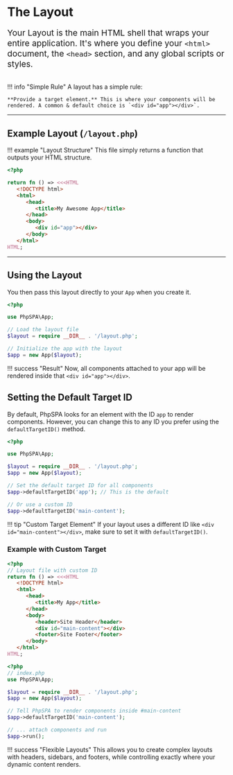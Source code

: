 # The Layout

<p style="font-size: 1.2rem; color: var(--md-default-fg-color--light); margin-bottom: 2rem;">
Your Layout is the main HTML shell that wraps your entire application. It's where you define your <code>&lt;html&gt;</code> document, the <code>&lt;head&gt;</code> section, and any global scripts or styles.
</p>

!!! info "Simple Rule"
    A layout has a simple rule:
    
    **Provide a target element.** This is where your components will be rendered. A common & default choice is `<div id="app"></div>`.

---

## Example Layout (`/layout.php`)

!!! example "Layout Structure"
    This file simply returns a function that outputs your HTML structure.

```php
<?php

return fn () => <<<HTML
   <!DOCTYPE html>
   <html>
      <head>
         <title>My Awesome App</title>
      </head>
      <body>
         <div id="app"></div>
      </body>
   </html>
HTML;
```

---

## Using the Layout

You then pass this layout directly to your `App` when you create it.

```php
<?php

use PhpSPA\App;

// Load the layout file
$layout = require __DIR__ . '/layout.php';

// Initialize the app with the layout
$app = new App($layout);
```

!!! success "Result"
    Now, all components attached to your app will be rendered inside that `<div id="app"></div>`.

## Setting the Default Target ID

By default, PhpSPA looks for an element with the ID `app` to render components. However, you can change this to any ID you prefer using the `defaultTargetID()` method.

```php
<?php

use PhpSPA\App;

$layout = require __DIR__ . '/layout.php';
$app = new App($layout);

// Set the default target ID for all components
$app->defaultTargetID('app'); // This is the default

// Or use a custom ID
$app->defaultTargetID('main-content');
```

!!! tip "Custom Target Element"
    If your layout uses a different ID like `<div id="main-content"></div>`, make sure to set it with `defaultTargetID()`.

### Example with Custom Target

```php
<?php
// Layout file with custom ID
return fn () => <<<HTML
   <!DOCTYPE html>
   <html>
      <head>
         <title>My App</title>
      </head>
      <body>
         <header>Site Header</header>
         <div id="main-content"></div>
         <footer>Site Footer</footer>
      </body>
   </html>
HTML;
```

```php
<?php
// index.php
use PhpSPA\App;

$layout = require __DIR__ . '/layout.php';
$app = new App($layout);

// Tell PhpSPA to render components inside #main-content
$app->defaultTargetID('main-content');

// ... attach components and run
$app->run();
```

!!! success "Flexible Layouts"
    This allows you to create complex layouts with headers, sidebars, and footers, while controlling exactly where your dynamic content renders.
